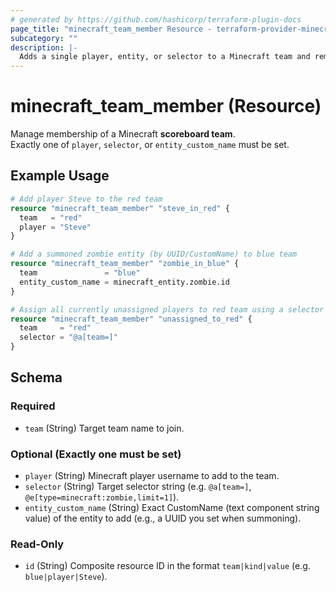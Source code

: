 ```yaml
---
# generated by https://github.com/hashicorp/terraform-plugin-docs
page_title: "minecraft_team_member Resource - terraform-provider-minecraft"
subcategory: ""
description: |-
  Adds a single player, entity, or selector to a Minecraft team and removes it on destroy.
---
```


# minecraft_team_member (Resource)

Manage membership of a Minecraft **scoreboard team**.  
Exactly one of `player`, `selector`, or `entity_custom_name` must be set.

## Example Usage

```terraform
# Add player Steve to the red team
resource "minecraft_team_member" "steve_in_red" {
  team   = "red"
  player = "Steve"
}

# Add a summoned zombie entity (by UUID/CustomName) to blue team
resource "minecraft_team_member" "zombie_in_blue" {
  team               = "blue"
  entity_custom_name = minecraft_entity.zombie.id
}

# Assign all currently unassigned players to red team using a selector
resource "minecraft_team_member" "unassigned_to_red" {
  team     = "red"
  selector = "@a[team=]"
}
```

<!-- schema generated by tfplugindocs -->
## Schema

### Required

- `team` (String) Target team name to join.

### Optional (Exactly one must be set)

- `player` (String) Minecraft player username to add to the team.
- `selector` (String) Target selector string (e.g. `@a[team=]`, `@e[type=minecraft:zombie,limit=1]`).
- `entity_custom_name` (String) Exact CustomName (text component string value) of the entity to add (e.g., a UUID you set when summoning).

### Read-Only

- `id` (String) Composite resource ID in the format `team|kind|value` (e.g. `blue|player|Steve`).
